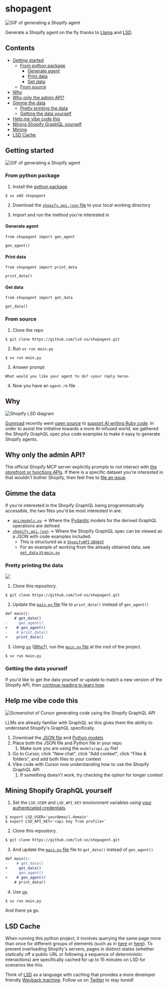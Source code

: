 # shopagent

![GIF of generating a Shopify agent](media/landing.gif)

Generate a Shopify agent on the fly thanks to [Llama](https://ollama.com/) and [LSD](https://lsd.so).

## Contents

* [Getting started](#getting-started)
  * [From python package](#from-python-package)
	* [Generate agent](#generate-agent)
	* [Print data](#print-data)
	* [Get data](#get-data)
  * [From source](#from-source)
* [Why](#why)
* [Why only the admin API?](#why-only-the-admin-api)
* [Gimme the data](#gimme-the-data)
  * [Pretty printing the data](#pretty-printing-the-data)
  * [Getting the data yourself](#getting-the-data-yourself)
* [Help me vibe code this](#help-me-vibe-code-this)
* [Mining Shopify GraphQL yourself](#mining-shopify-graphql-yourself)
* [Mining](#mining)
* [LSD Cache](#lsd-cache)

## Getting started

![GIF of generating a Shopify agent](media/codegen.gif)

### From python package

1. Install the [python package](https://pypi.org/project/shopagent/)

```
$ uv add shopagent
```

2. Download the [`shopify_api.json` file](https://github.com/lsd-so/shopagent/blob/main/shopify_api.json) to your local working directory

3. Import and run the method you're interested in

#### Generate agent

```
from shopagent import gen_agent

gen_agent()
```

#### Print data

```
from shopagent import print_data

print_data()
```

#### Get data

```
from shopagent import get_data

get_data()
```

### From source

1. Clone the repo

```
$ git clone https://github.com/lsd-so/shopagent.git
```

2. Run `uv run main.py`

```
$ uv run main.py
```

3. Answer prompt

```
What would you like your agent to do? <your reply here>
```

4. Now you have an `agent.rb` file

## Why

![Shopify LSD diagram](media/Shopify_LSD.jpg)

[Gumroad](https://gumroad.com) recently went [open source](https://github.com/antiwork/gumroad) to [support AI writing Ruby code](https://x.com/shl/status/1908146557708362188). In order to assist the initiative towards a more AI-infused world, we gathered the Shopify GraphQL spec plus code examples to make it easy to generate Shopify agents.

## Why only the admin API?

The official Shopify MCP server explicitly prompts to not interact with [the storefront or functions APIs](https://github.com/Shopify/dev-mcp/blob/main/src/tools/index.ts#L92). If there is a specific dataset you're interested in that wouldn't bother Shopify, then feel free to [file an issue](https://github.com/lsd-so/shopagent/issues/new/choose).

## Gimme the data

If you're interested in the Shopify GraphQL being programmatically accessible, the two files you'd be most interested in are:

* [`api/models.py`](https://github.com/lsd-so/shopagent/blob/main/shopagent/api/models.py) -> Where the [Pydantic](https://docs.pydantic.dev/latest/) models for the derived GraphQL operations are defined
* [`shopify_api.json`](https://github.com/lsd-so/shopagent/blob/main/shopify_api.json) -> Where the Shopify GraphQL spec can be viewed as a JSON with code examples included.
  * This is structured as a [`ShopifyAPI` object](https://github.com/lsd-so/shopagent/blob/main/shopagent/api/models.py#L96)
  * For an example of working from the already obtained data, see [`get_data` in `main.py`](https://github.com/lsd-so/shopagent/blob/main/main.py#L11)

### Pretty printing the data

![](media/code_examples.png)

1.  Clone this repository.

```bash
$ git clone https://github.com/lsd-so/shopagent.git
```

2. Update the [`main.py` file](https://github.com/lsd-so/shopagent/blob/main/main.py) file to `print_data()` instead of `gen_agent()`

```diff
def main():
    # get_data()
-     gen_agent()
+    # gen_agent()
-    # print_data()
+    print_data()
```

3. Using [uv](https://docs.astral.sh/uv/getting-started/installation/) ([Why?](https://docs.astral.sh/uv/#highlights)), run the [`main.py` file](https://github.com/lsd-so/shopagent/blob/main/main.py) at the root of the project.

```bash
$ uv run main.py
```

### Getting the data yourself

If you'd like to get the data yourself or update to match a new version of the Shopify API, then [continue reading to learn how](#mining-shopify-graphql-yourself).

## Help me vibe code this

![Screenshot of Cursor generating code using the Shopify GraphQL API](media/cursor.png)

LLMs are already familiar with GraphQL so this gives them the ability to understand Shopify's GraphQL specifically.

1. Download the [JSON file](https://github.com/lsd-so/shopagent/blob/main/shopify_api.json) and [Python models](https://github.com/lsd-so/shopagent/blob/main/shopagent/models/api.py)
2. Place both the JSON file and Python file in your repo
   1. Make sure you are using the `models/api.py` file!
3. Go to Cursor, click "New chat", click "Add context", click "Files & folders", and add both files to your context
4. Vibe code with Cursor now understanding how to use the Shopify GraphQL API
   1. If something doesn't work, try checking the option for longer context

## Mining Shopify GraphQL yourself

1. Set the `LSD_USER` and `LSD_API_KEY` environment variables using [your authenticated credentials](https://lsd.so/profile).

```
$ export LSD_USER='your@email.domain'
$ export LSD_API_KEY='<api key from profile>'
```

2.  Clone this repository.

```bash
$ git clone https://github.com/lsd-so/shopagent.git
```

3. And update the [`main.py` file](https://github.com/lsd-so/shopagent/blob/main/main.py) file to `get_data()` instead of `gen_agent()`

```diff
def main():
-    # get_data()
+     get_data()
-     gen_agent()
+    # gen_agent()
    # print_data()
```

4. Use [uv](https://docs.astral.sh/uv/getting-started/installation/).

```bash
$ uv run main.py
```

And there ya go.

## LSD Cache

When running this python project, it involves querying the same page more than once for different groups of elements (such as in [here](https://github.com/lsd-so/Shopify-GraphQL-Spec/blob/main/api/fields_and_connections.py#L28) or [here](https://github.com/lsd-so/shopagent/blob/main/shopagent/api/fields_and_connections.py#L33)). To prevent overloading Shopify's servers, pages in distinct states (whether statically off a public URL or following a sequence of deterministic interactions) are specifically cached for up to 15 minutes on LSD for scenarios like this.

Think of [LSD](https://lsd.so) as a language with caching that provides a more developer friendly [Wayback machine](https://web.archive.org/). Follow us on [Twitter](https://x.com/getlsd) to stay tuned!

